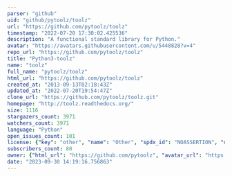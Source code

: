 ```yaml
---
parser: "github"
uid: "github/pytoolz/toolz"
url: "https://github.com/pytoolz/toolz"
timestamp: "2022-07-20 17:30:02.425536"
description: "A functional standard library for Python."
avatar: "https://avatars.githubusercontent.com/u/5448828?v=4"
repo_url: "https://github.com/pytoolz/toolz"
title: "Python3-toolz"
name: "toolz"
full_name: "pytoolz/toolz"
html_url: "https://github.com/pytoolz/toolz"
created_at: "2013-09-13T02:18:43Z"
updated_at: "2022-07-20T19:54:47Z"
clone_url: "https://github.com/pytoolz/toolz.git"
homepage: "http://toolz.readthedocs.org/"
size: 1116
stargazers_count: 3971
watchers_count: 3971
language: "Python"
open_issues_count: 101
license: {"key": "other", "name": "Other", "spdx_id": "NOASSERTION", "url": null, "node_id": "MDc6TGljZW5zZTA="}
subscribers_count: 80
owner: {"html_url": "https://github.com/pytoolz", "avatar_url": "https://avatars.githubusercontent.com/u/5448828?v=4", "login": "pytoolz", "type": "Organization"}
date: "2023-09-30 14:19:16.756863"
---
```

